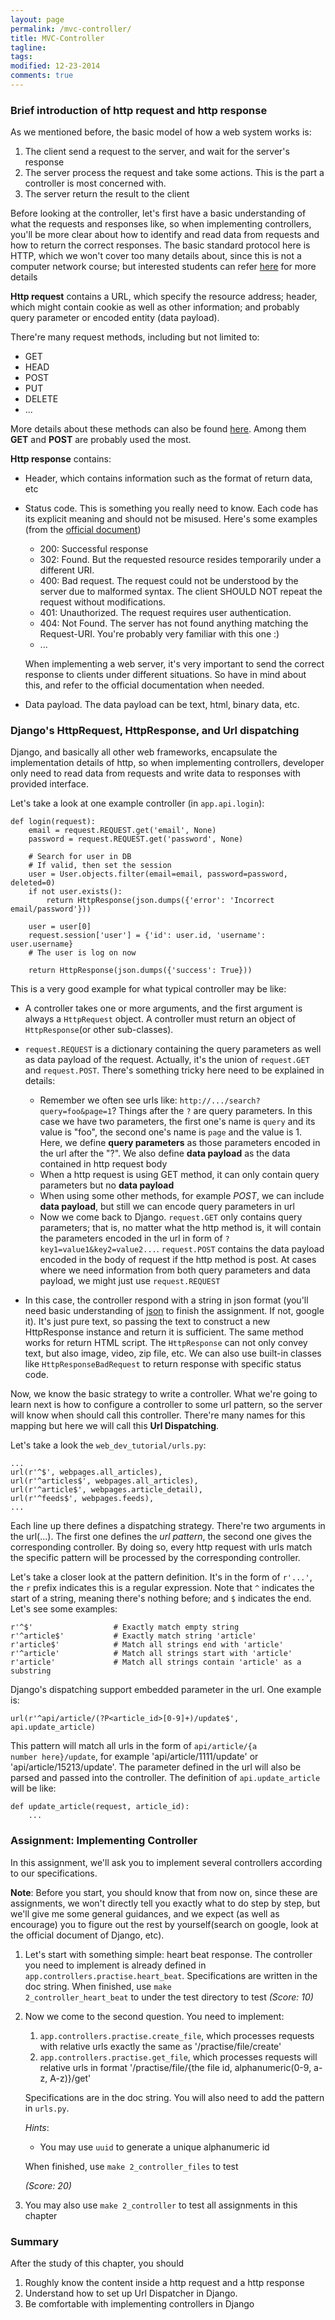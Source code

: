 ```yaml
---
layout: page
permalink: /mvc-controller/
title: MVC-Controller
tagline: 
tags: 
modified: 12-23-2014
comments: true
---
```


### Brief introduction of http request and http response

As we mentioned before, the basic model of how a web system works is:

1.  The client send a request to the server, and wait for the server's response
2.  The server process the request and take some actions. This is the part a controller is most concerned with.
3.  The server return the result to the client

Before looking at the controller, let's first have a basic understanding of what the requests and responses like, so when implementing controllers, you'll be more clear about how to identify and read data from requests and how to return the correct responses. The basic standard protocol here is HTTP, which we won't cover too many details about, since this is not a computer network course; but interested students can refer [here]() for more details

**Http request** contains a URL, which specify the resource address; header, which might contain cookie as well as other information; and probably query parameter or encoded entity (data payload). 

There're many request methods, including but not limited to:

*   GET
*   HEAD
*   POST
*   PUT
*   DELETE
*   ...

More details about these methods can also be found [here](http://en.wikipedia.org/wiki/Hypertext_Transfer_Protocol#Request_methods). Among them **GET** and **POST** are probably used the most. 

**Http response** contains:

*   Header, which contains information such as the format of return data, etc
*   Status code. This is something you really need to know. Each code has its explicit meaning and should not be misused. Here's some examples (from the [official document](http://www.w3.org/Protocols/rfc2616/rfc2616-sec10.html))

    *   200: Successful response
    *   302: Found. But the requested resource resides temporarily under a different URI.
    *   400: Bad request. The request could not be understood by the server due to malformed syntax. The client SHOULD NOT repeat the request without modifications.
    *   401: Unauthorized. The request requires user authentication.
    *   404: Not Found. The server has not found anything matching the Request-URI. You're probably very familiar with this one :)
    *   ...

    When implementing a web server, it's very important to send the correct response to clients under different situations. So have in mind about this, and refer to the official documentation when needed.

*   Data payload. The data payload can be text, html, binary data, etc. 

### Django's HttpRequest, HttpResponse, and Url dispatching

Django, and basically all other web frameworks, encapsulate the implementation details of http, so when implementing controllers, developer only need to read data from requests and write data to responses with provided interface. 

Let's take a look at one example controller (in <code>app.api.login</code>):

    def login(request):
        email = request.REQUEST.get('email', None)
        password = request.REQUEST.get('password', None)

        # Search for user in DB
        # If valid, then set the session
        user = User.objects.filter(email=email, password=password, deleted=0)
        if not user.exists():
            return HttpResponse(json.dumps({'error': 'Incorrect email/password'}))

        user = user[0]
        request.session['user'] = {'id': user.id, 'username': user.username}
        # The user is log on now

        return HttpResponse(json.dumps({'success': True}))


This is a very good example for what typical controller may be like:

*   A controller takes one or more arguments, and the first argument is always a <code>HttpRequest</code> object. A controller must return an object of <code>HttpResponse</code>(or other sub-classes).
*   <code>request.REQUEST</code> is a dictionary containing the query parameters as well as data payload of the request. Actually, it's the union of <code>request.GET</code> and <code>request.POST</code>. There's something tricky here need to be explained in details:
    
    *   Remember we often see urls like: <code>http://.../search?query=foo&page=1</code>? Things after the <code>?</code> are query parameters. In this case we have two parameters, the first one's name is <code>query</code> and its value is "foo", the second one's name is <code>page</code> and the value is 1. Here, we define **query parameters** as those parameters encoded in the url after the "?". We also define **data payload** as the data contained in http request body
    *   When a http request is using GET method, it can only contain query parameters but no **data payload**
    *   When using some other methods, for example *POST*, we can include **data payload**, but still we can encode query parameters in url
    *   Now we come back to Django. <code>request.GET</code> only contains query parameters; that is, no matter what the http method is, it will contain the parameters encoded in the url in form of <code>?key1=value1&key2=value2...</code>. <code>request.POST</code> contains the data payload encoded in the body of request if the http method is post. At cases where we need information from both query parameters and data payload, we might just use <code>request.REQUEST</code>

*   In this case, the controller respond with a string in json format (you'll need basic understanding of [json](http://en.wikipedia.org/wiki/JSON) to finish the assignment. If not, google it). It's just pure text, so passing the text to construct a new HttpResponse instance and return it is sufficient. The same method works for return HTML script. The <code>HttpResponse</code> can not only convey text, but also image, video, zip file, etc. We can also use built-in classes like <code>HttpResponseBadRequest</code> to return response with specific status code. 

Now, we know the basic strategy to write a controller. What we're going to learn next is how to configure a controller to some url pattern, so the server will know when should call this controller. There're many names for this mapping but here we will call this **Url Dispatching**.

Let's take a look the <code>web_dev_tutorial/urls.py</code>:

    ...
    url(r'^$', webpages.all_articles),
    url(r'^articles$', webpages.all_articles),
    url(r'^article$', webpages.article_detail),
    url(r'^feeds$', webpages.feeds),
    ...

Each line up there defines a dispatching strategy. There're two arguments in the url(...). The first one defines the *url pattern*, the second one gives the corresponding controller. By doing so, every http request with urls match the specific pattern will be processed by the corresponding controller. 

Let's take a closer look at the pattern definition. It's in the form of <code>r'...'</code>, the <code>r</code> prefix indicates this is a regular expression. Note that <code>^</code> indicates the start of a string, meaning there's nothing before; and <code>$</code> indicates the end. Let's see some examples:

    r'^$'                  # Exactly match empty string
    r'^article$'           # Exactly match string 'article'
    r'article$'            # Match all strings end with 'article'
    r'^article'            # Match all strings start with 'article'
    r'article'             # Match all strings contain 'article' as a substring

Django's dispatching support embedded parameter in the url. One example is:

    url(r'^api/article/(?P<article_id>[0-9]+)/update$', api.update_article)

This pattern will match all urls in the form of <code>api/article/{a number here}/update</code>, for example 'api/article/1111/update' or 'api/article/15213/update'. The parameter defined in the url will also be parsed and passed into the controller. The definition of <code>api.update_article</code> will be like:

    def update_article(request, article_id):
        ...



### Assignment: Implementing Controller

In this assignment, we'll ask you to implement several controllers according to our specifications. 

**Note**: Before you start, you should know that from now on, since these are assignments, we won't directly tell you exactly what to do step by step, but we'll give me some general guidances, and we expect (as well as encourage) you to figure out the rest by yourself(search on google, look at the official document of Django, etc). 

1.  Let's start with something simple: heart beat response. The controller you need to implement is already defined in <code>app.controllers.practise.heart_beat</code>. Specifications are written in the doc string. When finished, use <code>make 2_controller_heart_beat</code> to under the test directory to test *(Score: 10)*
2.  Now we come to the second question. You need to implement:

    1.   <code>app.controllers.practise.create_file</code>, which processes requests with relative urls exactly the same as '/practise/file/create'
    2.   <code>app.controllers.practise.get_file</code>, which processes requests will relative urls in format '/practise/file/{the file id, alphanumeric(0-9, a-z, A-z)}/get'

    Specifications are in the doc string. You will also need to add the pattern in <code>urls.py</code>.

    *Hints*: 
    *   You may use <code>uuid</code> to generate a unique alphanumeric id

    When finished, use <code>make 2_controller_files</code> to test

    *(Score: 20)*

3.  You may also use <code>make 2_controller</code> to test all assignments in this chapter

### Summary

After the study of this chapter, you should

1.  Roughly know the content inside a http request and a http response
2.  Understand how to set up Url Dispatcher in Django.
3.  Be comfortable with implementing controllers in Django
